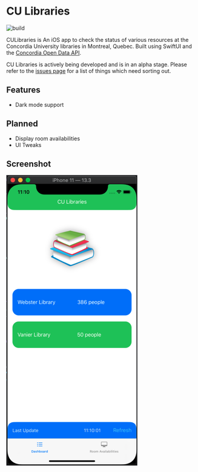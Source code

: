 # CU Libraries

![build](https://github.com/markjamesm/cu-libraries/workflows/build/badge.svg?branch=master)

CULibraries is An iOS app to check the status of various resources at the Concordia University libraries in Montreal, Quebec. Built using SwiftUI and the [Concordia Open Data API](https://github.com/opendataConcordiaU/documentation).

CU Libraries is actively being developed and is in an alpha stage. Please refer to the [issues page](https://github.com/markjamesm/cu-libraries/issues) for a list of things which need sorting out.   

## Features

* Dark mode support 

## Planned

* Display room availabilities
* UI Tweaks

## Screenshot

![CU Libraries iOS app screenshot](culibraries-screenshot.png)
